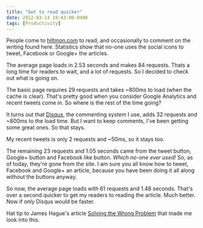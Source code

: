```yaml
---
title: "Get to read quicker"
date: 2012-03-14 19:43:00-0400
tags: [Productivity]
---
```


People come to [hiltmon.com](https://hiltmon.com) to read, and occasionally to comment on the writing found here. Statistics show that no-one uses the social icons to tweet, Facebook or Google+ the articles.

The average page loads in 2.53 seconds and makes 84 requests. Thats a long time for readers to wait, and a lot of requests. So I decided to check out what is going on.

The basic page requires 29 requests and takes ~800ms to load (when the cache is clear). That's pretty good when you consider Google Analytics and recent tweets come in. So where is the rest of the time going?

It turns out that [Disqus](http://disqus.com), the commenting system I use, adds 32 requests and ~800ms to the load time.  But I want to keep comments, I've been getting some great ones. So that stays.

My recent tweets is only 2 requests and ~50ms, so it stays too.

The remaining 23 requests and 1.05 seconds came from the tweet button, Google+ button and Facebook like button. *Which no-one ever used!* So, as of today, they're gone from the site. I am sure you all know how to tweet, Facebook and Google+ an article, because you have been doing it all along without the buttons anyway.

So now, the average page loads with 61 requests and 1.48 seconds. That's over a second quicker to get my readers to reading the article. Much better. Now if only Disqus would be faster.

Hat tip to James Hague's article [Solving the Wrong Problem](http://prog21.dadgum.com/130.html) that made me look into this.
